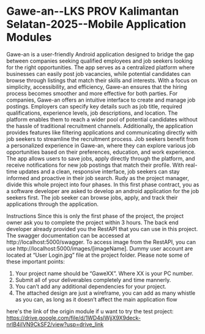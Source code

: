 # Gawe-an--LKS PROV Kalimantan Selatan-2025--Mobile Application Modules
Gawe-an is a user-friendly Android application designed to bridge the gap between companies seeking qualified employees and job seekers looking for the right opportunities. The app serves as a centralized platform where businesses can easily post job vacancies, while potential candidates can browse through listings that match their skills and interests. With a
focus on simplicity, accessibility, and efficiency, Gawe-an ensures that the hiring process becomes smoother and more effective for both parties. For companies, Gawe-an offers an intuitive interface to create and manage job postings. Employers can specify key details such as job title, required qualifications, experience levels, job descriptions, and location. The platform enables them to reach a wider pool of potential candidates without the hassle of traditional recruitment channels. Additionally, the application provides features like filtering applications and communicating directly with job
seekers to streamline the recruitment process. Job seekers benefit from a personalized experience in Gawe-an, where they can explore various job opportunities based on their preferences, education, and work experience. The app allows users to save jobs, apply directly through the platform, and receive notifications for new job postings that match their profile. With real-time updates and a clean, responsive interface, job seekers can stay informed and proactive in their job search. Rudy as the project manager, divide this whole project into four phases. In this first phase
contract, you as a software developer are asked to develop an android application for the job seekers first. The job seeker can browse jobs, apply, and track their applications through the application.

Instructions
Since this is only the first phase of the project, the project owner ask you to complete the
project within 3 hours.
The back end developer already provided you the RestAPI that you can use in this project. The
swagger documentation can be accessed at http://localhost:5000/swagger.
To access image from the RestAPI, you can use http://localhost:5000/images/[imageName].
Dummy user account are located at “User Login.jpg” file at the project folder.
Please note some of these important points:
1. Your project name should be “GaweXX”. Where XX is your PC number.
2. Submit all of your deliverables completely and time mannerly.
3. You can’t add any additional dependencies for your project.
4. The attached design are just a wireframe, you can add as many whistle as you can, as
long as it doesn’t affect the main application flow

here's the link of the origin module if u want to try the test project: https://drive.google.com/file/d/1WD4slWjjX9X9deck-nrlB4ilVN9CkSF2/view?usp=drive_link
